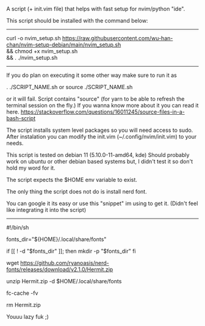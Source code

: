 A script (+ init.vim file) that helps with fast setup for nvim/python "ide".

This script should be installed with the command below:

------

curl -o nvim_setup.sh https://raw.githubusercontent.com/wu-han-chan/nvim-setup-debian/main/nvim_setup.sh \
 && chmod +x nvim_setup.sh \
 &&  . ./nvim_setup.sh
 
------

If you do plan on executing it some other way make sure to run it as

. ./SCRIPT_NAME.sh
or
source ./SCRIPT_NAME.sh

or it will fail. Script contains "source" (for yarn to be able to refresh the terminal session on the fly.)
If you wanna know more about it you can read it here.
https://stackoverflow.com/questions/16011245/source-files-in-a-bash-script

The script installs system level packages so you will need access to sudo.
After instalation you can modify the init.vim (~/.config/nvim/init.vim) to your needs.

This script is tested on debian 11 (5.10.0-11-amd64, kde)
Should probably work on ubuntu or other debian based systems but,
I didn't test it so don't hold my word for it.

The script expects the $HOME env variable to exist.

The only thing the script does not do is install nerd font.

You can google it its easy or use this "snippet" im using to get it.
(Didn't feel like integrating it into the script)

---------

#!/bin/sh

fonts_dir="${HOME}/.local/share/fonts"

if [[ ! -d "$fonts_dir" ]]; then
        mkdir -p "$fonts_dir"
fi

wget https://github.com/ryanoasis/nerd-fonts/releases/download/v2.1.0/Hermit.zip

unzip Hermit.zip -d $HOME/.local/share/fonts

fc-cache -fv

rm Hermit.zip

Youuu lazy fuk ;)
